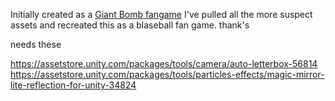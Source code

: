 Initially created as a [Giant Bomb fangame](https://bearsdotzone.itch.io/desert-bomb) I've pulled all the more suspect assets and recreated this as a blaseball fan game. thank's

needs these

https://assetstore.unity.com/packages/tools/camera/auto-letterbox-56814
https://assetstore.unity.com/packages/tools/particles-effects/magic-mirror-lite-reflection-for-unity-34824
